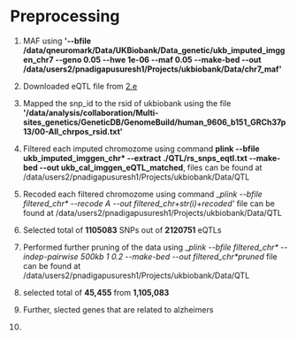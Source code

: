 # Preprocessing
1) MAF using __'--bfile /data/qneuromark/Data/UKBiobank/Data_genetic/ukb_imputed_imggen_chr7
  --geno 0.05
  --hwe 1e-06
  --maf 0.05
  --make-bed
  --out /data/users2/pnadigapusuresh1/Projects/ukbiobank/Data/chr7_maf'__

2) Downloaded eQTL file from [2.e](http://resource.psychencode.org/)

3) Mapped the snp_id to the rsid of ukbiobank using the file __'/data/analysis/collaboration/Multi-sites_genetics/GeneticDB/GenomeBuild/human_9606_b151_GRCh37p13/00-All_chrpos_rsid.txt'__

4) Filtered each imputed chromozome using command __plink --bfile ukb_imputed_imggen_chr* --extract ./QTL/rs_snps_eqtl.txt --make-bed --out ukb_cal_imggen_eQTL_matched__, files can be found at /data/users2/pnadigapusuresh1/Projects/ukbiobank/Data/QTL

5) Recoded each filtered chromozome using command __plink --bfile filtered_chr* --recode A --out filtered_chr+str(i)+_recoded'__ file can be found at /data/users2/pnadigapusuresh1/Projects/ukbiobank/Data/QTL

6) Selected total of __1105083__ SNPs out of __2120751__ eQTLs
7) Performed further pruning of the data using __plink --bfile filtered_chr* --indep-pairwise 500kb 1 0.2 --make-bed --out filtered_chr*_pruned__ file can be found at /data/users2/pnadigapusuresh1/Projects/ukbiobank/Data/QTL
9) selected total of __45,455__ from __1,105,083__
10) Further, slected genes that are related to alzheimers
11) 